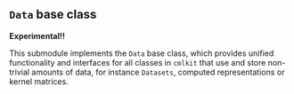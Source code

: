 ## `Data` base class

**Experimental!!**

This submodule implements the `Data` base class, which provides unified functionality and interfaces for all classes in `cmlkit` that use and store non-trivial amounts of data, for instance `Datasets`, computed representations or kernel matrices.
